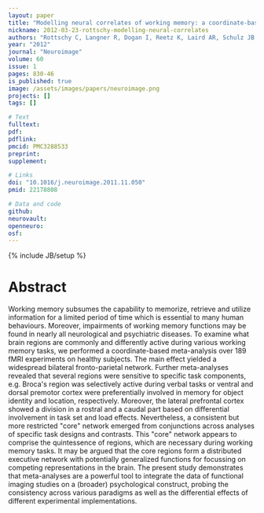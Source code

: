 ```yaml
---
layout: paper
title: "Modelling neural correlates of working memory: a coordinate-based meta-analysis."
nickname: 2012-03-23-rottschy-modelling-neural-correlates
authors: "Rottschy C, Langner R, Dogan I, Reetz K, Laird AR, Schulz JB, Fox PT, Eickhoff SB"
year: "2012"
journal: "Neuroimage"
volume: 60
issue: 1
pages: 830-46
is_published: true
image: /assets/images/papers/neuroimage.png
projects: []
tags: []

# Text
fulltext:
pdf:
pdflink:
pmcid: PMC3288533
preprint:
supplement:

# Links
doi: "10.1016/j.neuroimage.2011.11.050"
pmid: 22178808

# Data and code
github:
neurovault:
openneuro:
osf:
---
```

{% include JB/setup %}

# Abstract

Working memory subsumes the capability to memorize, retrieve and utilize information for a limited period of time which is essential to many human behaviours. Moreover, impairments of working memory functions may be found in nearly all neurological and psychiatric diseases. To examine what brain regions are commonly and differently active during various working memory tasks, we performed a coordinate-based meta-analysis over 189 fMRI experiments on healthy subjects. The main effect yielded a widespread bilateral fronto-parietal network. Further meta-analyses revealed that several regions were sensitive to specific task components, e.g. Broca's region was selectively active during verbal tasks or ventral and dorsal premotor cortex were preferentially involved in memory for object identity and location, respectively. Moreover, the lateral prefrontal cortex showed a division in a rostral and a caudal part based on differential involvement in task set and load effects. Nevertheless, a consistent but more restricted "core" network emerged from conjunctions across analyses of specific task designs and contrasts. This "core" network appears to comprise the quintessence of regions, which are necessary during working memory tasks. It may be argued that the core regions form a distributed executive network with potentially generalized functions for focussing on competing representations in the brain. The present study demonstrates that meta-analyses are a powerful tool to integrate the data of functional imaging studies on a (broader) psychological construct, probing the consistency across various paradigms as well as the differential effects of different experimental implementations.
